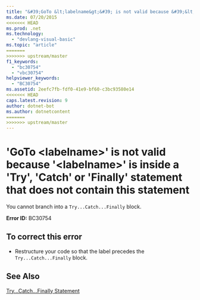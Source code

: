 ```yaml
---
title: "&#39;GoTo &lt;labelname&gt;&#39; is not valid because &#39;&lt;labelname&gt;&#39; is inside a &#39;Try&#39;, &#39;Catch&#39; or &#39;Finally&#39; statement that does not contain this statement"
ms.date: 07/20/2015
<<<<<<< HEAD
ms.prod: .net
ms.technology: 
  - "devlang-visual-basic"
ms.topic: "article"
=======
>>>>>>> upstream/master
f1_keywords: 
  - "bc30754"
  - "vbc30754"
helpviewer_keywords: 
  - "BC30754"
ms.assetid: 2eefc7fb-fdf0-41e9-bf60-c3bc93580e14
<<<<<<< HEAD
caps.latest.revision: 9
author: dotnet-bot
ms.author: dotnetcontent
=======
>>>>>>> upstream/master
---
```

# &#39;GoTo &lt;labelname&gt;&#39; is not valid because &#39;&lt;labelname&gt;&#39; is inside a &#39;Try&#39;, &#39;Catch&#39; or &#39;Finally&#39; statement that does not contain this statement
You cannot branch into a `Try...Catch...Finally` block.  
  
 **Error ID:** BC30754  
  
## To correct this error  
  
-   Restructure your code so that the label precedes the `Try...Catch...Finally` block.  
  
## See Also  
 [Try...Catch...Finally Statement](../../visual-basic/language-reference/statements/try-catch-finally-statement.md)
